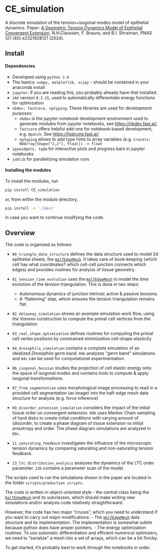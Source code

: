 # CE_simulation

<!-- WARNING: THIS FILE WAS AUTOGENERATED! DO NOT EDIT! -->

A discrete simulation of the tension+isogonal modes model of epithelial dynamics. Paper: [A Geometric Tension Dynamics Model of Epithelial Convergent Extension]([https://arxiv.org/abs/2311.16384](https://www.pnas.org/doi/10.1073/pnas.2321928121)), N.H.Claussen, F. Brauns, and B.I. Shraiman, PNAS 121 (40) e2321928121 (2024).

## Install

#### Dependencies

- Developed using `python 3.9`
- The basics: `numpy, matplotlib, scipy` - should be contained in your
  anaconda install
- `jupyter`: if you are reading this, you probably already have that
  installed.
- `JAX` version `0.3.25`, used to automatically differentiate energy
  functions for optimization
- `nbdev, fastcore, nptyping`. These libraries are used for development
  purposes:
  - `nbdev` is the jupyter-notebook development environment used to
    generate modules from jupyter notebooks, see https://nbdev.fast.ai/.
  - `fastcore` offers helpful add-ons for notebook-based development,
    e.g. `@patch`. See https://fastcore.fast.ai/
  - `nptyping` allows to add type hints to array variables
    (e.g. `trace(x: NDArray[Shape["2,2"], Float]) -> float`
- `ipywidgets, tqdm` for interactive plots and progress bars in jupyter
  notebooks
- `joblib` for parallelizing simulation runs

#### Installing the modules

To install the modules, run

``` sh
pip install CE_simulation
```

or, from within the module directory,

``` sh
pip install -e '.[dev]'
```

in case you want to continue modifying the code.

## Overview

The code is organized as follows:

- `00_triangle_data_structure` defines the data structure used to model
  2d epithelial sheets, the
  [`HalfEdgeMesh`](https://nikolas-claussen.github.io/CE_simulation/triangle_data_structure.html#halfedgemesh).
  It takes care of book-keeping (which cell has what coordinates? which
  cell-cell junction connects which edges) and provides routines for
  analysis of tissue geometry.

- `01_tension_time_evolution` uses the
  [`HalfEdgeMesh`](https://nikolas-claussen.github.io/CE_simulation/triangle_data_structure.html#halfedgemesh)
  to model the time evolution of the tension triangulation. This is done
  in two steps:

  - Autonomous dynamics of junction intrinsic active & passive tensions
  - A “flattening” step, which ensures the tension triangulation remains
    flat.

- `02_delaunay_simulation` shows an example simulation work flow, using
  the Voronoi construction to compute the primal cell vertices from the
  triangulation

- `03_real_shape_optimization` defines routines for computing the primal
  cell vertex positions by constrained minimization cell-shape
  elasticity

- `04_drosophila_simulation` contains a complete simulation of an
  idealized *Drosophila* germ band. `04b` analyzes "germ band" simulations
  and `04c` can be used for computational experimentation.

- `06_isogonal_hessian` studies the projection of cell elastic energy
  onto the space of isogonal modes and contains tools to compute & apply
  isogonal transformations.

- `07_from_segmentation` uses morphological image processing to read in
  a provided cell segmentation (as image) into the half-edge mesh data
  structure for analysis (e.g. force inference)

- `09_disorder_extension_simulation` considers the impact of the initial
  tissue order on convergent extension. `09b` uses Markov Chain sampling
  of hard disks to create initial conditions with varying amount of
  (dis)order, to create a phase diagram of tissue extension vs initial
  anisotropy and order. The phase diagram simulations are analyzed in `09c`.

- `11_saturating_feedback` investigates the influence of the microscopic tension
  dynamics by comparing saturating and non-saturating tension feedback.

- `13_ltc_distribution_analysis` analyses the dynamics of the LTC order parameter.
  `13b` contains a parameter scan of the model.

The scripts used to run the simulations shown in the paper are located in the
folder `scripts/production scripts`.

The code is written in object-oriented style - the central class being
the
[`HalfEdgeMesh`](https://nikolas-claussen.github.io/CE_simulation/triangle_data_structure.html#halfedgemesh)
and its subclasses, which should make writing new simulations and/or
analysis code relatively straightforward.

However, the code has two major “cruxes”, which you need to understand
if you want to carry out major modifications: - The
[`HalfEdgeMesh`](https://nikolas-claussen.github.io/CE_simulation/triangle_data_structure.html#halfedgemesh)
data structure and its implementation. The implementation is somewhat
subtle because python does have proper pointers. - The energy
optimization routines. To use automatic differentiation and efficient
numerical optimizers, we need to “serialize” a mesh into a set of
arrays, which can be a bit finicky.

To get started, it’s probably best to work through the notebooks in
order.
